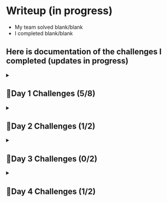 # Writeup (in progress)
<!--
<details>
  <summary>Title of the collapsible section</summary>
  Content that will be hidden until the section is opened.
</details>   
-->

- My team solved blank/blank
- I completed blank/blank

## Here is documentation of the challenges I completed (updates in progress)

<!-- Day 1 -->
<details>
  <summary>
    <h2>🔹Day 1 Challenges (5/8)</h2>
  </summary>
  
  ### 👶 Spam Test (completed)
  ### 👶 Cover All Your Bases (completed)     
  ### 👶 Just a Little Bit (completed)
  ### 👶 QRception
  ### 👶 RFC 9309
  ### 🐞 Verify You Are Human
</details>   
<!-- Day 1 -->

<!-- Day 2 -->
<details>
  <summary>
    <h2>🔹Day 2 Challenges (1/2)</h2>
  </summary>
  
### 👶 OFA (completed)
### 🐞 Spaghetti
</details>   
<!-- Day 2 -->

<!-- Day 3 -->
<details>
  <summary>
    <h2>🔹Day 3 Challenges (0/2)</h2>
  </summary>
    
  ### 👶 Maximum Sound
  ### 🐞 SANDY
   
</details>   
<!-- Day 3 -->

<!-- Day 4 -->
<details>
  <summary>
    <h2>🔹Day 4 Challenges (1/2)</h2>
  </summary>

### [👶 Snooze (completed)](https://github.com/taywave/CTFs/edit/main/Huntress/Challenges/Day4/Snooze.md#-snooze-completed)

### [🌐 ARIKA](https://github.com/taywave/CTFs/blob/main/Huntress/Challenges/Day4/arika.md#-arika)
</details>   
<!-- Day 4 -->


